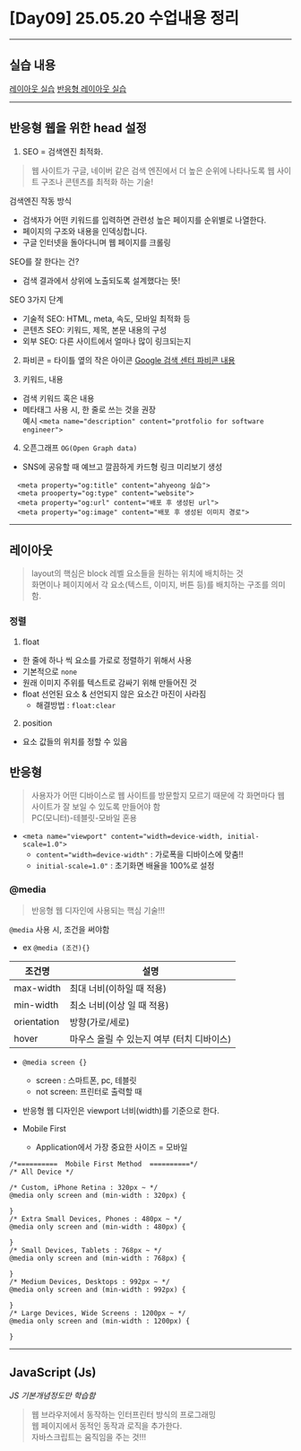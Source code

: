 # [Day09] 25.05.20 수업내용 정리 

---
## 실습 내용
[레이아웃 실습](layoutEx1.html)
[반응형 레이아웃 실습](layoutEx2.html)

---

## 반응형 웹을 위한 head 설정
1. SEO 
= 검색엔진 최적화. 
> 웹 사이트가 구글, 네이버 같은 검색 엔진에서 더 높은 순위에 나타나도록 웹 사이트 구조나 콘텐츠를 최적화 하는 기술! 

검색엔진 작동 방식 
- 검색자가 어떤 키워드를 입력하면 관련성 높은 페이지를 순위별로 나열한다.
- 페이지의 구조와 내용을 인덱싱합니다.
- 구글 인터넷을 돌아다니며 웹 페이지를 크롤링

SEO를 잘 한다는 건?
  - 검색 결과에서 상위에 노출되도록 설계했다는 뜻!

SEO 3가지 단계
- 기술적 SEO: HTML, meta, 속도, 모바일 최적화 등
- 콘텐츠 SEO: 키워드, 제목, 본문 내용의 구성
- 외부 SEO: 다른 사이트에서 얼마나 많이 링크되는지

2. 파비콘
= 타이틀 옆의 작은 아이콘
[Google 검색 센터 파비콘 내용](https://developers.google.com/search/docs/appearance/favicon-in-search?hl=ko)

3. 키워드, 내용
- 검색 키워드 혹은 내용 
- 메타태그 사용 시, 한 줄로 쓰는 것을 권장  
예시 `<meta name="description" content="protfolio for software engineer">`

4. 오픈그래프 `OG(Open Graph data)`
- SNS에 공유할 때 예브고 깔끔하게 카드형 링크 미리보기 생성
```
  <meta property="og:title" content="ahyeong 실습">
  <meta prooperty="og:type" content="website">
  <meta property="og:url" content="배포 후 생성된 url">
  <meta property="og:image" content="배포 후 생성된 이미지 경로">
```

---

## 레이아웃
> layout의 핵심은 block 레벨 요소들을 원하는 위치에 배치하는 것   
> 화면이나 페이지에서 각 요소(텍스트, 이미지, 버튼 등)를 배치하는 구조를 의미함.


### 정렬
1. float 
  - 한 줄에 하나 씩 요소를 가로로 정렬하기 위해서 사용
  - 기본적으로 `none` 
  - 원래 이미지 주위를 텍스트로 감싸기 위해 만들어진 것
  - float 선언된 요소 & 선언되지 않은 요소간 마진이 사라짐
    - 해결방법 : `float:clear`

2. position
  - 요소 값들의 위치를 정할 수 있음



## 반응형
> 사용자가 어떤 디바이스로 웹 사이트를 방문할지 모르기 때문에 각 화면마다 웹 사이트가 잘 보일 수 있도록 만들어야 함   
> PC(모니터)-테블릿-모바일 혼용   

- `<meta name="viewport" content="width=device-width, initial-scale=1.0">`
  - `content="width=device-width"` : 가로폭을 디바이스에 맞춤!!
  - `initial-scale=1.0"` : 초기화면 배율을 100%로 설정


### @media 
> 반응형 웹 디자인에 사용되는 핵심 기술!!!

`@media` 사용 시, 조건을 써야함
- ex `@media (조건){}`

| 조건명 | 설명 |
| -------- | ----------|
| max-width | 최대 너비(이하일 때 적용) |
| min-width | 최소 너비(이상 일 때 적용) |
| orientation | 방향(가로/세로) |
| hover | 마우스 올릴 수 있는지 여부 (터치 디바이스) |

- `@media screen {}`
  - screen : 스마트폰, pc, 테블릿
  - not screen: 프린터로 출력할 때 

- 반응형 웹 디자인은 viewport 너비(width)를 기준으로 한다. 


- Mobile First 
  - Application에서 가장 중요한 사이즈 = 모바일
```
/*==========  Mobile First Method  ==========*/
/* All Device */

/* Custom, iPhone Retina : 320px ~ */
@media only screen and (min-width : 320px) {

}
/* Extra Small Devices, Phones : 480px ~ */
@media only screen and (min-width : 480px) {

}
/* Small Devices, Tablets : 768px ~ */
@media only screen and (min-width : 768px) {

}
/* Medium Devices, Desktops : 992px ~ */
@media only screen and (min-width : 992px) {

}
/* Large Devices, Wide Screens : 1200px ~ */
@media only screen and (min-width : 1200px) {

}
```


---
## JavaScript (Js)
*JS 기본개념정도만 학습함*
> 웹 브라우저에서 동작하는 인터프린터 방식의 프로그래밍   
> 웹 페이지에서 동적인 동작과 로직을 추가한다.   
> 자바스크립트는 움직임을 주는 것!!!

